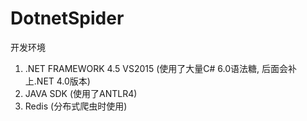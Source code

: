 # DotnetSpider

开发环境

1. .NET FRAMEWORK 4.5 VS2015 (使用了大量C# 6.0语法糖, 后面会补上.NET 4.0版本)
2. JAVA SDK (使用了ANTLR4)
3. Redis (分布式爬虫时使用)
